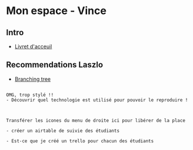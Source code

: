 # Mon espace - Vince



## Intro

- [Livret d'acceuil](https://drive.google.com/file/d/1rGNH9l93npUWMRIc9Jba0VayqqhOL6l3/view?ts=67288a58)



## Recommendations Laszlo

- [Branching tree](https://andrewtrousdale.com/)

```{note}

OMG, trop stylé !!
- Découvrir quel technologie est utilisé pour pouvoir le reproduire !


```



```{note}

Transférer les icones du menu de droite ici pour libérer de la place

- créer un airtable de suivie des étudiants

- Est-ce que je créé un trello pour chacun des étudiants


``` 